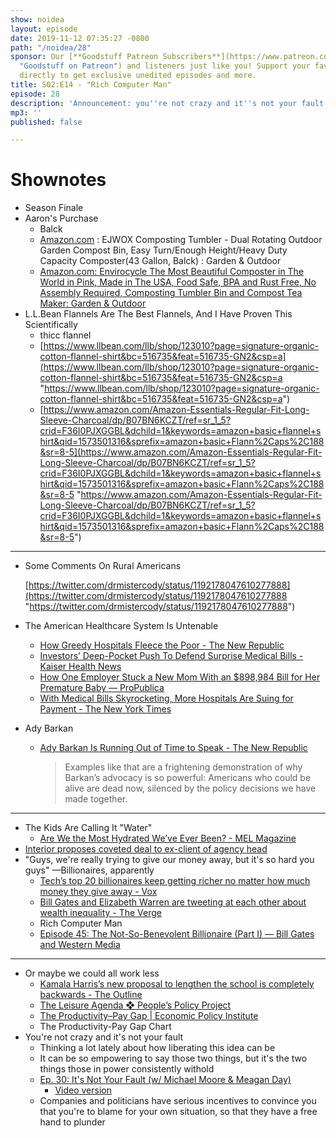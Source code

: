 ```yaml
---
show: noidea
layout: episode
date: 2019-11-12 07:35:27 -0800
path: "/noidea/28"
sponsor: Our [**Goodstuff Patreon Subscribers**](https://www.patreon.com/goodstuff
  "Goodstuff on Patreon") and listeners just like you! Support your favorite podcasts
  directly to get exclusive unedited episodes and more.
title: S02:E14 - "Rich Computer Man"
episode: 28
description: 'Announcement: you''re not crazy and it''s not your fault.'
mp3: ''
published: false

---
```

# Shownotes

* Season Finale
* Aaron's Purchase
  * Balck
  * [Amazon.com](http://amazon.com/) : EJWOX Composting Tumbler - Dual Rotating Outdoor Garden Compost Bin, Easy Turn/Enough Height/Heavy Duty Capacity Composter(43 Gallon, Balck) : Garden & Outdoor
  * [Amazon.com: Envirocycle The Most Beautiful Composter in The World in Pink, Made in The USA, Food Safe, BPA and Rust Free, No Assembly Required, Composting Tumbler Bin and Compost Tea Maker: Garden & Outdoor](https://www.amazon.com/dp/B077NK4KLM/ref=twister_B073V59KQ2?_encoding=UTF8&psc=1)
* L.L.Bean Flannels Are The Best Flannels, And I Have Proven This Scientifically
  * thicc flannel
  * [https://www.llbean.com/llb/shop/123010?page=signature-organic-cotton-flannel-shirt&bc=516735&feat=516735-GN2&csp=a](https://www.llbean.com/llb/shop/123010?page=signature-organic-cotton-flannel-shirt&bc=516735&feat=516735-GN2&csp=a "https://www.llbean.com/llb/shop/123010?page=signature-organic-cotton-flannel-shirt&bc=516735&feat=516735-GN2&csp=a")
  * [https://www.amazon.com/Amazon-Essentials-Regular-Fit-Long-Sleeve-Charcoal/dp/B07BN6KCZT/ref=sr_1_5?crid=F36I0PJXGGBL&dchild=1&keywords=amazon+basic+flannel+shirt&qid=1573501316&sprefix=amazon+basic+Flann%2Caps%2C188&sr=8-5](https://www.amazon.com/Amazon-Essentials-Regular-Fit-Long-Sleeve-Charcoal/dp/B07BN6KCZT/ref=sr_1_5?crid=F36I0PJXGGBL&dchild=1&keywords=amazon+basic+flannel+shirt&qid=1573501316&sprefix=amazon+basic+Flann%2Caps%2C188&sr=8-5 "https://www.amazon.com/Amazon-Essentials-Regular-Fit-Long-Sleeve-Charcoal/dp/B07BN6KCZT/ref=sr_1_5?crid=F36I0PJXGGBL&dchild=1&keywords=amazon+basic+flannel+shirt&qid=1573501316&sprefix=amazon+basic+Flann%2Caps%2C188&sr=8-5")

***

* Some Comments On Rural Americans

  [https://twitter.com/drmistercody/status/1192178047610277888](https://twitter.com/drmistercody/status/1192178047610277888 "https://twitter.com/drmistercody/status/1192178047610277888")
* The American Healthcare System Is Untenable
  * [How Greedy Hospitals Fleece the Poor - The New Republic](https://newrepublic.com/article/155013/greedy-hospitals-fleece-poor)
  * [Investors’ Deep-Pocket Push To Defend Surprise Medical Bills - Kaiser Health News](https://khn.org/news/investors-deep-pocket-push-to-defend-surprise-medical-bills/)
  * [How One Employer Stuck a New Mom With an $898,984 Bill for Her Premature Baby — ProPublica](https://www.propublica.org/article/how-one-employer-stuck-a-new-mom-with-a-bill-for-her-premature-baby)
  * [With Medical Bills Skyrocketing, More Hospitals Are Suing for Payment - The New York Times](https://www.nytimes.com/2019/11/08/us/hospitals-lawsuits-medical-debt.html)
* Ady Barkan
  * [Ady Barkan Is Running Out of Time to Speak - The New Republic](https://newrepublic.com/article/155592/ady-barkan-running-time-speak)

    > Examples like that are a frightening demonstration of why Barkan’s advocacy is so powerful: Americans who could be alive are dead now, silenced by the policy decisions we have made together.

***

* The Kids Are Calling It "Water"
  * [Are We the Most Hydrated We’ve Ever Been? - MEL Magazine](https://melmagazine.com/en-us/story/are-we-the-most-hydrated-weve-ever-been)
* [Interior proposes coveted deal to ex-client of agency head](https://apnews.com/4527b2b31fcf452f8e6d35afcebc8cf2)
* "Guys, we're really trying to give our money away, but it's so hard you guys" —Billionaires, apparently
  * [Tech’s top 20 billionaires keep getting richer no matter how much money they give away - Vox](https://www.vox.com/recode/2019/11/1/20941440/tech-billionaires-rich-net-worth-philanthropy-giving-pledge)
  * [Bill Gates and Elizabeth Warren are tweeting at each other about wealth inequality - The Verge](https://www.theverge.com/tldr/2019/11/7/20953480/bill-gates-elizabeth-warren-tweeting-twitter-wealth-tax)
  * Rich Computer Man
  * [Episode 45: The Not-So-Benevolent Billionaire (Part I) — Bill Gates and Western Media](https://medium.com/@CitationsPodcst/episode-45-the-not-so-benevolent-billionaire-bill-gates-and-western-media-b1f8e0fe092f)

***

* Or maybe we could all work less
  * [Kamala Harris’s new proposal to lengthen the school is completely backwards - The Outline](https://theoutline.com/post/8193/kamala-harris-school-day-work-day-proposal?zd=1&zi=kqcn4rk2)
  * [The Leisure Agenda ❖ People’s Policy Project](https://www.peoplespolicyproject.org/projects/the-leisure-agenda/)
  * [The Productivity–Pay Gap | Economic Policy Institute](https://www.epi.org/productivity-pay-gap/)
  * The Productivity-Pay Gap Chart
* You're not crazy and it's not your fault
  * Thinking a lot lately about how liberating this idea can be
  * It can be so empowering to say those two things, but it's the two things those in power consistently withold
  * [Ep. 30: It's Not Your Fault (w/ Michael Moore & Meagan Day)](https://berniesanders.com/en/podcast/ep-30-its-not-your-fault-w-michael-moore-meagan-day/)
    * [Video version](https://youtu.be/mbAjGvYda0k)
  * Companies and politicians have serious incentives to convince you that you're to blame for your own situation, so that they have a free hand to plunder